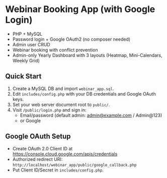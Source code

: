 
# Webinar Booking App (with Google Login)
- PHP + MySQL
- Password login + Google OAuth2 (no composer needed)
- Admin user CRUD
- Webinar booking with conflict prevention
- Admin-only Yearly Dashboard with 3 layouts (Heatmap, Mini-Calendars, Weekly Grid)

## Quick Start
1) Create a MySQL DB and import `webinar_app.sql`.
2) Edit `includes/config.php` with your DB credentials and Google OAuth keys.
3) Set your web server document root to `public/`.
4) Visit `/public/login.php` and sign in:
   - Email/password (default admin: admin@example.com / Admin@123)
   - or Google

## Google OAuth Setup
- Create OAuth 2.0 Client ID at https://console.cloud.google.com/apis/credentials
- Authorized redirect URI: `http://localhost/webinar_app/public/google_callback.php`
- Put Client ID/Secret in `includes/config.php`.
